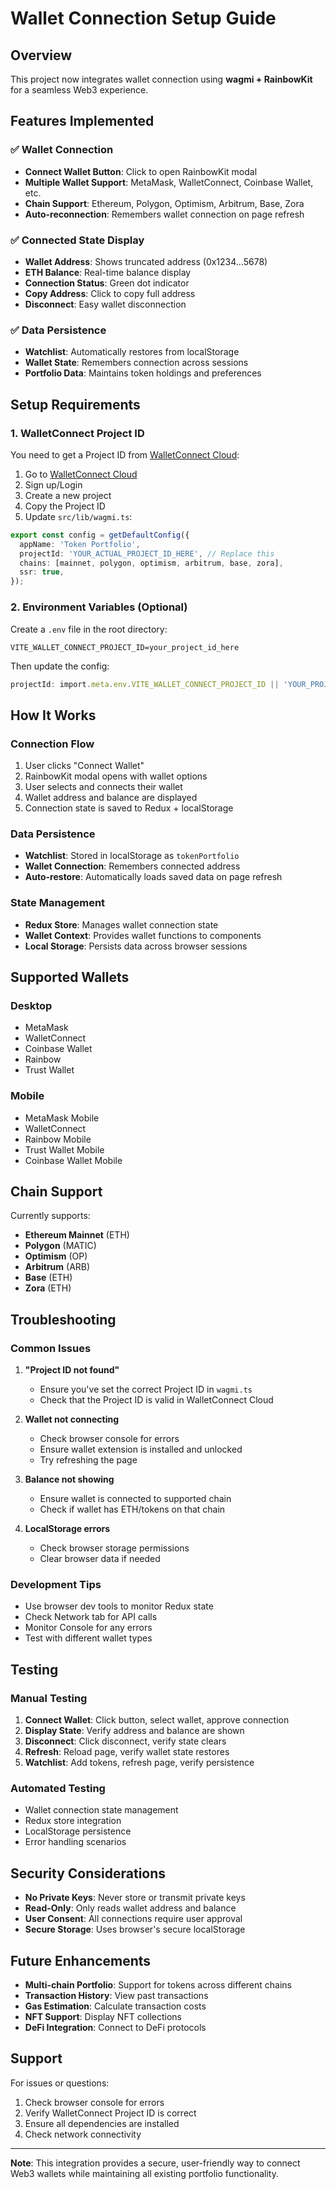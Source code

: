# Wallet Connection Setup Guide

## Overview
This project now integrates wallet connection using **wagmi + RainbowKit** for a seamless Web3 experience.

## Features Implemented

### ✅ Wallet Connection
- **Connect Wallet Button**: Click to open RainbowKit modal
- **Multiple Wallet Support**: MetaMask, WalletConnect, Coinbase Wallet, etc.
- **Chain Support**: Ethereum, Polygon, Optimism, Arbitrum, Base, Zora
- **Auto-reconnection**: Remembers wallet connection on page refresh

### ✅ Connected State Display
- **Wallet Address**: Shows truncated address (0x1234...5678)
- **ETH Balance**: Real-time balance display
- **Connection Status**: Green dot indicator
- **Copy Address**: Click to copy full address
- **Disconnect**: Easy wallet disconnection

### ✅ Data Persistence
- **Watchlist**: Automatically restores from localStorage
- **Wallet State**: Remembers connection across sessions
- **Portfolio Data**: Maintains token holdings and preferences

## Setup Requirements

### 1. WalletConnect Project ID
You need to get a Project ID from [WalletConnect Cloud](https://cloud.walletconnect.com/):

1. Go to [WalletConnect Cloud](https://cloud.walletconnect.com/)
2. Sign up/Login
3. Create a new project
4. Copy the Project ID
5. Update `src/lib/wagmi.ts`:

```typescript
export const config = getDefaultConfig({
  appName: 'Token Portfolio',
  projectId: 'YOUR_ACTUAL_PROJECT_ID_HERE', // Replace this
  chains: [mainnet, polygon, optimism, arbitrum, base, zora],
  ssr: true,
});
```

### 2. Environment Variables (Optional)
Create a `.env` file in the root directory:

```env
VITE_WALLET_CONNECT_PROJECT_ID=your_project_id_here
```

Then update the config:

```typescript
projectId: import.meta.env.VITE_WALLET_CONNECT_PROJECT_ID || 'YOUR_PROJECT_ID',
```

## How It Works

### Connection Flow
1. User clicks "Connect Wallet"
2. RainbowKit modal opens with wallet options
3. User selects and connects their wallet
4. Wallet address and balance are displayed
5. Connection state is saved to Redux + localStorage

### Data Persistence
- **Watchlist**: Stored in localStorage as `tokenPortfolio`
- **Wallet Connection**: Remembers connected address
- **Auto-restore**: Automatically loads saved data on page refresh

### State Management
- **Redux Store**: Manages wallet connection state
- **Wallet Context**: Provides wallet functions to components
- **Local Storage**: Persists data across browser sessions

## Supported Wallets

### Desktop
- MetaMask
- WalletConnect
- Coinbase Wallet
- Rainbow
- Trust Wallet

### Mobile
- MetaMask Mobile
- WalletConnect
- Rainbow Mobile
- Trust Wallet Mobile
- Coinbase Wallet Mobile

## Chain Support

Currently supports:
- **Ethereum Mainnet** (ETH)
- **Polygon** (MATIC)
- **Optimism** (OP)
- **Arbitrum** (ARB)
- **Base** (ETH)
- **Zora** (ETH)

## Troubleshooting

### Common Issues

1. **"Project ID not found"**
   - Ensure you've set the correct Project ID in `wagmi.ts`
   - Check that the Project ID is valid in WalletConnect Cloud

2. **Wallet not connecting**
   - Check browser console for errors
   - Ensure wallet extension is installed and unlocked
   - Try refreshing the page

3. **Balance not showing**
   - Ensure wallet is connected to supported chain
   - Check if wallet has ETH/tokens on that chain

4. **LocalStorage errors**
   - Check browser storage permissions
   - Clear browser data if needed

### Development Tips

- Use browser dev tools to monitor Redux state
- Check Network tab for API calls
- Monitor Console for any errors
- Test with different wallet types

## Testing

### Manual Testing
1. **Connect Wallet**: Click button, select wallet, approve connection
2. **Display State**: Verify address and balance are shown
3. **Disconnect**: Click disconnect, verify state clears
4. **Refresh**: Reload page, verify wallet state restores
5. **Watchlist**: Add tokens, refresh page, verify persistence

### Automated Testing
- Wallet connection state management
- Redux store integration
- LocalStorage persistence
- Error handling scenarios

## Security Considerations

- **No Private Keys**: Never store or transmit private keys
- **Read-Only**: Only reads wallet address and balance
- **User Consent**: All connections require user approval
- **Secure Storage**: Uses browser's secure localStorage

## Future Enhancements

- **Multi-chain Portfolio**: Support for tokens across different chains
- **Transaction History**: View past transactions
- **Gas Estimation**: Calculate transaction costs
- **NFT Support**: Display NFT collections
- **DeFi Integration**: Connect to DeFi protocols

## Support

For issues or questions:
1. Check browser console for errors
2. Verify WalletConnect Project ID is correct
3. Ensure all dependencies are installed
4. Check network connectivity

---

**Note**: This integration provides a secure, user-friendly way to connect Web3 wallets while maintaining all existing portfolio functionality.






